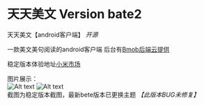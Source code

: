 # 天天美文 Version bate2
天天美文【android客户端】
*开源*

一款美文美句阅读的android客户端
后台有[Bmob后端云提供](http://www.bmob.cn/)

稳定版本体验地址[小米市场](http://app.mi.com/detail/119000)

图片展示：    <br />
![Alt text](http://file.market.xiaomi.com/thumbnail/jpeg/l395/AppStore/0c5fb57a87c422a2062b2af81db356a3a5442ed22)
![Alt text](http://file.market.xiaomi.com/thumbnail/jpeg/l395/AppStore/09f3c597916e35c0d083de753296ab50eb9409565)
     <br />
截图为稳定版本截图，最新bete版本已更换主题 _【此版本BUG未修复】_

